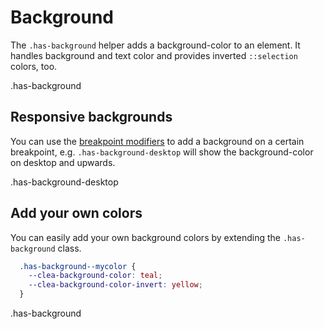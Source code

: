 ---
---

# Background

The `.has-background` helper adds a background-color to an element. It handles background and text color and provides inverted `::selection` colors, too.

<div class="cleacss-demo">
  <section class="section has-background">
  <div class="container">
    <div class="columns">
      <div class="column">
        <div class="py-1 has-text-bold">.has-background</div>
      </div>
    </div>
    </div>
  </section>
</div>

## Responsive backgrounds

You can use the [breakpoint modifiers](/guide/#breakpoints) to add a background on a certain breakpoint, e.g. `.has-background-desktop` will show the background-color on desktop and upwards.

<div class="cleacss-demo">
  <section class="section has-background-desktop">
  <div class="container">
    <div class="columns">
      <div class="column">
        <div class="py-1 has-text-bold">.has-background-desktop</div>
      </div>
    </div>
    </div>
  </section>
</div>


## Add your own colors

You can easily add your own background colors by extending the `.has-background` class.

```css
  .has-background--mycolor {
    --clea-background-color: teal;
    --clea-background-color-invert: yellow;
  }
```

<style>
  .has-background--mycolor {
    --clea-background-color: teal;
    --clea-background-color-invert: yellow;
  }
</style>
<div class="cleacss-demo">
  <section class="section has-background has-background--mycolor">
  <div class="container">
    <div class="columns">
      <div class="column">
        <div class="py-1 has-text-bold">.has-background</div>
      </div>
    </div>
    </div>
  </section>
</div>